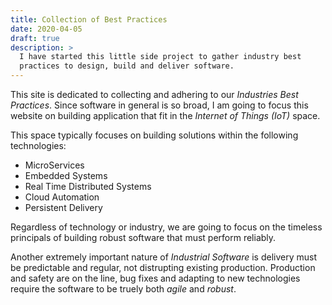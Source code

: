 ```yaml
---
title: Collection of Best Practices
date: 2020-04-05
draft: true
description: >
  I have started this little side project to gather industry best
  practices to design, build and deliver software.
---
```


This site is dedicated to collecting and adhering to our _Industries
Best Practices_. Since software in general is so broad, I am going to
focus this website on building application that fit in the _Internet
of Things (IoT)_ space.

This space typically focuses on building solutions within the
following technologies:

 - MicroServices
 - Embedded Systems 
 - Real Time Distributed Systems
 - Cloud Automation
 - Persistent Delivery 

Regardless of technology or industry, we are going to focus on the
timeless principals of building robust software that must perform
reliably.

Another extremely important nature of _Industrial Software_ is
delivery must be predictable and regular, not distrupting existing
production. Production and safety are on the line, bug fixes and
adapting to new technologies require the software to be truely both
_agile_ and _robust_.

